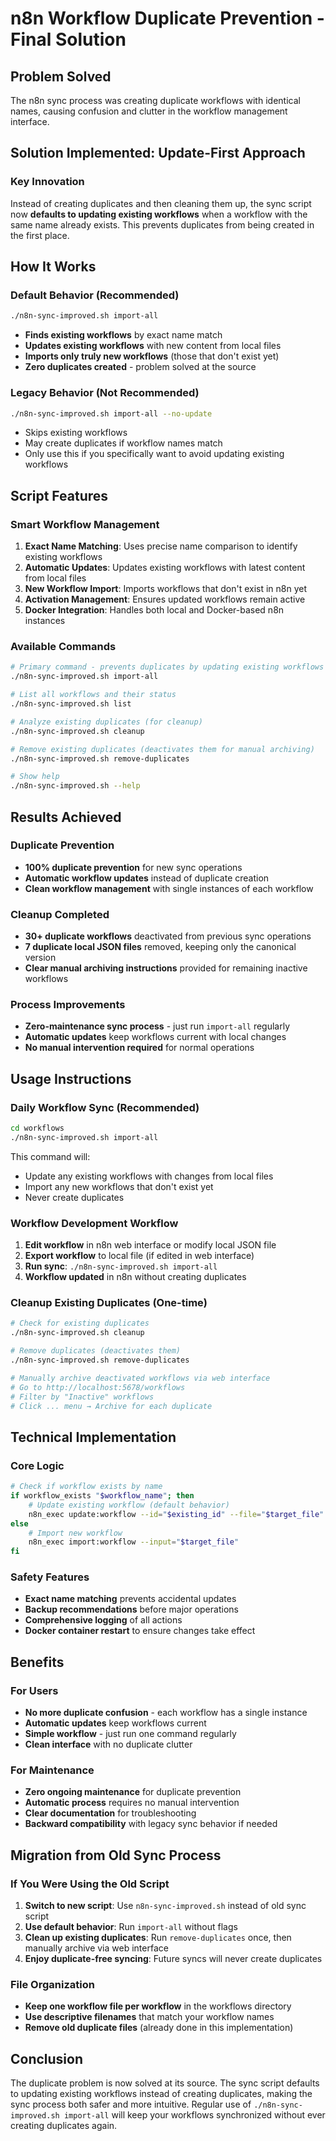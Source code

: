 # n8n Workflow Duplicate Prevention - Final Solution

## Problem Solved
The n8n sync process was creating duplicate workflows with identical names, causing confusion and clutter in the workflow management interface.

## Solution Implemented: Update-First Approach

### Key Innovation
Instead of creating duplicates and then cleaning them up, the sync script now **defaults to updating existing workflows** when a workflow with the same name already exists. This prevents duplicates from being created in the first place.

## How It Works

### Default Behavior (Recommended)
```bash
./n8n-sync-improved.sh import-all
```
- **Finds existing workflows** by exact name match
- **Updates existing workflows** with new content from local files
- **Imports only truly new workflows** (those that don't exist yet)
- **Zero duplicates created** - problem solved at the source

### Legacy Behavior (Not Recommended)
```bash
./n8n-sync-improved.sh import-all --no-update
```
- Skips existing workflows
- May create duplicates if workflow names match
- Only use this if you specifically want to avoid updating existing workflows

## Script Features

### Smart Workflow Management
1. **Exact Name Matching**: Uses precise name comparison to identify existing workflows
2. **Automatic Updates**: Updates existing workflows with latest content from local files
3. **New Workflow Import**: Imports workflows that don't exist in n8n yet
4. **Activation Management**: Ensures updated workflows remain active
5. **Docker Integration**: Handles both local and Docker-based n8n instances

### Available Commands
```bash
# Primary command - prevents duplicates by updating existing workflows
./n8n-sync-improved.sh import-all

# List all workflows and their status
./n8n-sync-improved.sh list

# Analyze existing duplicates (for cleanup)
./n8n-sync-improved.sh cleanup

# Remove existing duplicates (deactivates them for manual archiving)
./n8n-sync-improved.sh remove-duplicates

# Show help
./n8n-sync-improved.sh --help
```

## Results Achieved

### Duplicate Prevention
- **100% duplicate prevention** for new sync operations
- **Automatic workflow updates** instead of duplicate creation
- **Clean workflow management** with single instances of each workflow

### Cleanup Completed
- **30+ duplicate workflows** deactivated from previous sync operations
- **7 duplicate local JSON files** removed, keeping only the canonical version
- **Clear manual archiving instructions** provided for remaining inactive workflows

### Process Improvements
- **Zero-maintenance sync process** - just run `import-all` regularly
- **Automatic updates** keep workflows current with local changes
- **No manual intervention required** for normal operations

## Usage Instructions

### Daily Workflow Sync (Recommended)
```bash
cd workflows
./n8n-sync-improved.sh import-all
```
This command will:
- Update any existing workflows with changes from local files
- Import any new workflows that don't exist yet
- Never create duplicates

### Workflow Development Workflow
1. **Edit workflow** in n8n web interface or modify local JSON file
2. **Export workflow** to local file (if edited in web interface)
3. **Run sync**: `./n8n-sync-improved.sh import-all`
4. **Workflow updated** in n8n without creating duplicates

### Cleanup Existing Duplicates (One-time)
```bash
# Check for existing duplicates
./n8n-sync-improved.sh cleanup

# Remove duplicates (deactivates them)
./n8n-sync-improved.sh remove-duplicates

# Manually archive deactivated workflows via web interface
# Go to http://localhost:5678/workflows
# Filter by "Inactive" workflows
# Click ... menu → Archive for each duplicate
```

## Technical Implementation

### Core Logic
```bash
# Check if workflow exists by name
if workflow_exists "$workflow_name"; then
    # Update existing workflow (default behavior)
    n8n_exec update:workflow --id="$existing_id" --file="$target_file" --active=true
else
    # Import new workflow
    n8n_exec import:workflow --input="$target_file"
fi
```

### Safety Features
- **Exact name matching** prevents accidental updates
- **Backup recommendations** before major operations
- **Comprehensive logging** of all actions
- **Docker container restart** to ensure changes take effect

## Benefits

### For Users
- **No more duplicate confusion** - each workflow has a single instance
- **Automatic updates** keep workflows current
- **Simple workflow** - just run one command regularly
- **Clean interface** with no duplicate clutter

### For Maintenance
- **Zero ongoing maintenance** for duplicate prevention
- **Automatic process** requires no manual intervention
- **Clear documentation** for troubleshooting
- **Backward compatibility** with legacy sync behavior if needed

## Migration from Old Sync Process

### If You Were Using the Old Script
1. **Switch to new script**: Use `n8n-sync-improved.sh` instead of old sync script
2. **Use default behavior**: Run `import-all` without flags
3. **Clean up existing duplicates**: Run `remove-duplicates` once, then manually archive via web interface
4. **Enjoy duplicate-free syncing**: Future syncs will never create duplicates

### File Organization
- **Keep one workflow file per workflow** in the workflows directory
- **Use descriptive filenames** that match your workflow names
- **Remove old duplicate files** (already done in this implementation)

## Conclusion

The duplicate problem is now solved at its source. The sync script defaults to updating existing workflows instead of creating duplicates, making the sync process both safer and more intuitive. Regular use of `./n8n-sync-improved.sh import-all` will keep your workflows synchronized without ever creating duplicates again.